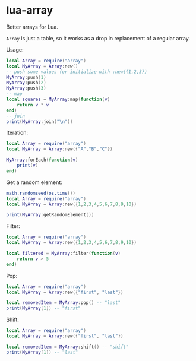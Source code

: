 # lua-array
Better arrays for Lua.   

`Array` is just a table, so it works as a drop in replacement of a regular array.

Usage:
```lua
local Array = require("array")
local MyArray = Array:new()
-- push some values (or initialize with :new({1,2,3})
MyArray:push(1)
MyArray:push(2)
MyArray:push(3)
-- map
local squares = MyArray:map(function(v)
    return v * v
end)
-- join
print(MyArray:join("\n"))
```

Iteration:
```lua
local Array = require("array")
local MyArray = Array:new({"A","B","C"})

MyArray:forEach(function(v) 
    print(v)
end)
```

Get a random element:
```lua
math.randomseed(os.time())
local Array = require("array")
local MyArray = Array:new({1,2,3,4,5,6,7,8,9,10})

print(MyArray:getRandomElement())
```

Filter:
```lua
local Array = require("array")
local MyArray = Array:new({1,2,3,4,5,6,7,8,9,10})

local filtered = MyArray:filter(function(v) 
    return v > 5
end)
```

Pop:
```lua
local Array = require("array")
local MyArray = Array:new({"first", "last"})

local removedItem = MyArray:pop() -- "last"
print(MyArray[1]) -- "first"
```

Shift:
```lua
local Array = require("array")
local MyArray = Array:new({"first", "last"})

local removedItem = MyArray:shift() -- "shift"
print(MyArray[1]) -- "last"
```
